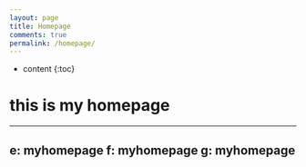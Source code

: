 ```yaml
---
layout: page
title: Homepage
comments: true
permalink: /homepage/
---
```


* content
{:toc}

# this is my homepage
---
e: myhomepage
f: myhomepage
g: myhomepage
---
